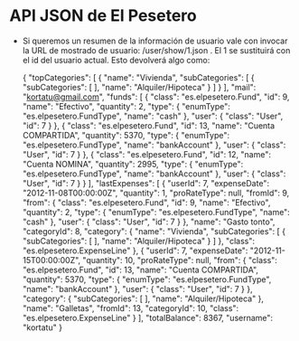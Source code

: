 API JSON de El Pesetero
=======================

* Si queremos un resumen de la información de usuario vale con invocar la URL de mostrado de usuario: /user/show/1.json . El 1 se sustituirá con el id del usuario actual. Esto devolverá algo como:  

    {
    "topCategories": [
        {
            "name": "Vivienda",
            "subCategories": [
                {
                    "subCategories": [ ],
                    "name": "Alquiler/Hipoteca"
                }
            ]
        }
    ],
    "mail": "kortatu@gmail.com",
    "funds": [
        {
            "class": "es.elpesetero.Fund",
            "id": 9,
            "name": "Efectivo",
            "quantity": 2,
            "type": {
                "enumType": "es.elpesetero.FundType",
                "name": "cash"
            },
            "user": {
                "class": "User",
                "id": 7
            }
        },
        {
            "class": "es.elpesetero.Fund",
            "id": 13,
            "name": "Cuenta COMPARTIDA",
            "quantity": 5370,
            "type": {
                "enumType": "es.elpesetero.FundType",
                "name": "bankAccount"
            },
            "user": {
                "class": "User",
                "id": 7
            }
        },
        {
            "class": "es.elpesetero.Fund",
            "id": 12,
            "name": "Cuenta NOMINA",
            "quantity": 2995,
            "type": {
                "enumType": "es.elpesetero.FundType",
                "name": "bankAccount"
            },
            "user": {
                "class": "User",
                "id": 7
            }
        }
    ],
    "lastExpenses": [
        {
            "userId": 7,
            "expenseDate": "2012-11-08T00:00:00Z",
            "quantity": 1,
            "proRateType": null,
            "fromId": 9,
            "from": {
                "class": "es.elpesetero.Fund",
                "id": 9,
                "name": "Efectivo",
                "quantity": 2,
                "type": {
                    "enumType": "es.elpesetero.FundType",
                    "name": "cash"
                },
                "user": {
                    "class": "User",
                    "id": 7
                }
            },
            "name": "Gasto tonto",
            "categoryId": 8,
            "category": {
                "name": "Vivienda",
                "subCategories": [
                    {
                        "subCategories": [ ],
                        "name": "Alquiler/Hipoteca"
                    }
                ]
            },
            "class": "es.elpesetero.ExpenseLine"
        },
        {
            "userId": 7,
            "expenseDate": "2012-11-15T00:00:00Z",
            "quantity": 10,
            "proRateType": null,
            "from": {
                "class": "es.elpesetero.Fund",
                "id": 13,
                "name": "Cuenta COMPARTIDA",
                "quantity": 5370,
                "type": {
                    "enumType": "es.elpesetero.FundType",
                    "name": "bankAccount"
                },
                "user": {
                    "class": "User",
                    "id": 7
                }
            },
            "category": {
                "subCategories": [ ],
                "name": "Alquiler/Hipoteca"
            },
            "name": "Galletas",
            "fromId": 13,
            "categoryId": 10,
            "class": "es.elpesetero.ExpenseLine"
        }
    ],
    "totalBalance": 8367,
    "username": "kortatu"
    }
